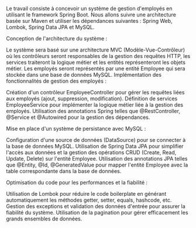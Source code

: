 Le travail consiste à concevoir un système de gestion d'employés en utilisant le framework Spring Boot. Nous allons suivre une architecture basée sur Maven et utiliser les dépendances suivantes : Spring Web, Lombok, Spring Data JPA et MySQL.

Conception de l'architecture du système :

Le système sera basé sur une architecture MVC (Modèle-Vue-Contrôleur) où les contrôleurs seront responsables de la gestion des requêtes HTTP, les services traiteront la logique métier et les entités représenteront les objets métier.
Les employés seront représentés par une entité Employee qui sera stockée dans une base de données MySQL.
Implémentation des fonctionnalités de gestion des employés :

Création d'un contrôleur EmployeeController pour gérer les requêtes liées aux employés (ajout, suppression, modification).
Définition de services EmployeeService pour implémenter la logique métier liée à la gestion des employés.
Utilisation des annotations Spring telles que @RestController, @Service et @Autowired pour la gestion des dépendances.

Mise en place d'un système de persistance avec MySQL :

Configuration d'une source de données (DataSource) pour se connecter à la base de données MySQL.
Utilisation de Spring Data JPA pour simplifier l'accès aux données et la gestion des opérations CRUD (Create, Read, Update, Delete) sur l'entité Employee.
Utilisation des annotations JPA telles que @Entity, @Id, @GeneratedValue pour mapper l'entité Employee avec la table correspondante dans la base de données.

Optimisation du code pour les performances et la fiabilité :

Utilisation de Lombok pour réduire le code boilerplate en générant automatiquement les méthodes getter, setter, equals, hashcode, etc.
Gestion des exceptions et validation des données d'entrée pour assurer la fiabilité du système.
Utilisation de la pagination pour gérer efficacement les grands ensembles de données.
